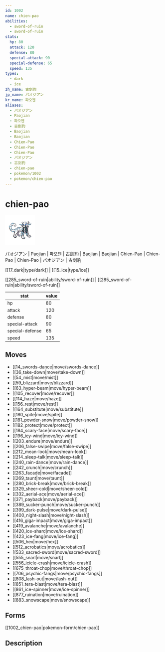 ```yaml
---
id: 1002
name: chien-pao
abilities:
  - sword-of-ruin
  - sword-of-ruin
stats:
  hp: 80
  attack: 120
  defense: 80
  special-attack: 90
  special-defense: 65
  speed: 135
types:
  - dark
  - ice
zh_name: 古剑豹
jp_name: パオジアン
kr_name: 파오젠
aliases:
  - パオジアン
  - Paojian
  - 파오젠
  - 古劍豹
  - Baojian
  - Baojian
  - Chien-Pao
  - Chien-Pao
  - Chien-Pao
  - パオジアン
  - 古剑豹
  - chien-pao
  - pokemon/1002
  - pokemon/chien-pao
---
```

# chien-pao

![](https://raw.githubusercontent.com/PokeAPI/sprites/master/sprites/pokemon/1002.png)

パオジアン | Paojian | 파오젠 | 古劍豹 | Baojian | Baojian | Chien-Pao | Chien-Pao | Chien-Pao | パオジアン | 古剑豹

[[17_dark|type/dark]] | [[15_ice|type/ice]]

[[285_sword-of-ruin|ability/sword-of-ruin]] | [[285_sword-of-ruin|ability/sword-of-ruin]]

|stat|value|
|---|---|
|hp|80|
|attack|120|
|defense|80|
|special-attack|90|
|special-defense|65|
|speed|135|


## Moves

- [[14_swords-dance|move/swords-dance]]
- [[36_take-down|move/take-down]]
- [[54_mist|move/mist]]
- [[59_blizzard|move/blizzard]]
- [[63_hyper-beam|move/hyper-beam]]
- [[105_recover|move/recover]]
- [[114_haze|move/haze]]
- [[156_rest|move/rest]]
- [[164_substitute|move/substitute]]
- [[180_spite|move/spite]]
- [[181_powder-snow|move/powder-snow]]
- [[182_protect|move/protect]]
- [[184_scary-face|move/scary-face]]
- [[196_icy-wind|move/icy-wind]]
- [[203_endure|move/endure]]
- [[206_false-swipe|move/false-swipe]]
- [[212_mean-look|move/mean-look]]
- [[214_sleep-talk|move/sleep-talk]]
- [[240_rain-dance|move/rain-dance]]
- [[242_crunch|move/crunch]]
- [[263_facade|move/facade]]
- [[269_taunt|move/taunt]]
- [[280_brick-break|move/brick-break]]
- [[329_sheer-cold|move/sheer-cold]]
- [[332_aerial-ace|move/aerial-ace]]
- [[371_payback|move/payback]]
- [[389_sucker-punch|move/sucker-punch]]
- [[399_dark-pulse|move/dark-pulse]]
- [[400_night-slash|move/night-slash]]
- [[416_giga-impact|move/giga-impact]]
- [[419_avalanche|move/avalanche]]
- [[420_ice-shard|move/ice-shard]]
- [[423_ice-fang|move/ice-fang]]
- [[506_hex|move/hex]]
- [[512_acrobatics|move/acrobatics]]
- [[533_sacred-sword|move/sacred-sword]]
- [[555_snarl|move/snarl]]
- [[556_icicle-crash|move/icicle-crash]]
- [[675_throat-chop|move/throat-chop]]
- [[706_psychic-fangs|move/psychic-fangs]]
- [[808_lash-out|move/lash-out]]
- [[851_tera-blast|move/tera-blast]]
- [[861_ice-spinner|move/ice-spinner]]
- [[877_ruination|move/ruination]]
- [[883_snowscape|move/snowscape]]

## Forms



[[1002_chien-pao|pokemon-form/chien-pao]]

## Description




